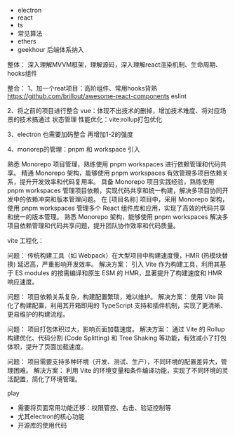 - electron 
- react
- ts
- 常见算法
- ethers
- geekhour 后端体系纳入





整体：
深入理解MVVM框架，理解源码，深入理解react渲染机制、生命周期、hooks组件



整合：
1、加一个reat项目：高阶组件、常用hooks背熟
https://github.com/brillout/awesome-react-components
eslint

2、将之前的项目进行整合
vue：体现不出技术的删掉，增加技术难度、将对应场景的技术搞通过
状态管理
性能优化：vite:rollup打包优化

3、electron 也需要加码整合
再增加1-2的强度

4、monorep的管理：pnpm 和 workspace 引入

熟悉 Monorepo 项目管理，熟练使用 pnpm workspaces 进行依赖管理和代码共享。
精通 Monorepo 架构，能够使用 pnpm workspaces 有效管理多项目依赖关系，提升开发效率和代码复用率。
具备 Monorepo 项目实践经验，熟练使用 pnpm workspaces 管理项目依赖，实现代码共享和统一构建，解决多项目协同开发中的依赖冲突和版本管理问题。
在 [项目名称] 项目中，采用 Monorepo 架构，使用 pnpm workspaces 管理多个 React 组件库和应用，实现了高效的代码共享和统一的版本管理。
熟悉 Monorepo 架构，能够使用 pnpm workspaces 解决多项目依赖管理和代码共享问题，提升团队协作效率和代码质量。


vite 工程化：

问题： 传统构建工具（如 Webpack）在大型项目中构建速度慢，HMR (热模块替换) 延迟高，严重影响开发效率。
解决方案： 引入 Vite 作为构建工具，利用其基于 ES modules 的按需编译和原生 ESM 的 HMR，显著提升了构建速度和 HMR 响应速度。

问题： 项目依赖关系复杂，构建配置繁琐，难以维护。
解决方案： 使用 Vite 简化了构建配置，利用其开箱即用的 TypeScript 支持和插件机制，实现了更清晰、更易维护的构建流程。

问题： 项目打包体积过大，影响页面加载速度。
解决方案： 通过 Vite 的 Rollup 构建优化、代码分割 (Code Splitting) 和 Tree Shaking 等功能，有效减小了打包体积，提升了页面加载速度。

问题： 项目需要支持多种环境（开发、测试、生产），不同环境的配置差异大，管理困难。
解决方案： 利用 Vite 的环境变量和条件编译功能，实现了不同环境的灵活配置，简化了环境管理。


play 
- 需要将页面常用功能迁移：权限管控、右击、验证控制等
- 尤其electron的核心功能
- 开源库的使用代码
